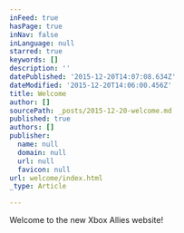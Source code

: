 ```yaml
---
inFeed: true
hasPage: true
inNav: false
inLanguage: null
starred: true
keywords: []
description: ''
datePublished: '2015-12-20T14:07:08.634Z'
dateModified: '2015-12-20T14:06:00.456Z'
title: Welcome
author: []
sourcePath: _posts/2015-12-20-welcome.md
published: true
authors: []
publisher:
  name: null
  domain: null
  url: null
  favicon: null
url: welcome/index.html
_type: Article

---
```

Welcome to the new Xbox Allies website!